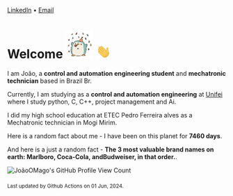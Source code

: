 [LinkedIn](https://www.linkedin.com/in/joão-pedro-gozzoli-b95641301/) &bull;
[Email](joaopedrogozzoli@gmail.com)

# Welcome <img src="happy.gif" height="64px" /> <img src="wave.gif" height="32px" />

I am João, a  **control and automation engineering student** and **mechatronic technician** based in Brazil Br.

Currently, I am studying as a **control and automation engineering** at [Unifei](https://unifei.edu.br) where I study python, C, C++, project management and Ai.

I did my high school education at ETEC Pedro Ferreira alves as a Mechatronic technician in Mogi Mirim.

Here is a random fact about me - I have been on this planet for **7460 days**.

And here is a just a random fact -  **The 3 most valuable brand names on earth: Marlboro, Coca-Cola, andBudweiser, in that order.**.

![JoãoOMago's GitHub Profile View Count](https://komarev.com/ghpvc/?username=JoaoOMago)

<sub>Last updated by Github Actions on 01 Jun, 2024.</sub>
